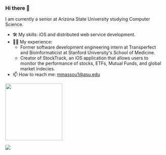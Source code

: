 ### Hi there 👋

I am currently a senior at Arizona State University studying Computer Science. 

- 🛠 My skills: iOS and distributed web service development.
- 👨‍💻 My experience: 
  -  Former software development engineering intern at Transperfect and Bioinformaticist at Stanford University's School of Medicine. 
  -  Creator of StockTrack, an iOS application that allows users to monitor the performance of stocks, ETFs, Mutual Funds, and global market indecies. 
- 📫 How to reach me: mmassou1@asu.edu

<img height="180em" src="https://github-readme-stats.vercel.app/api?username=Matin-M&show_icons=true&hide_border=true&&count_private=true&include_all_commits=true" />

![](https://api.visitorbadge.io/api/VisitorHit?user=Matin-M&repo=github-visitors-badge&countColor=%237B1E7A)
